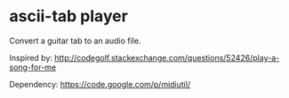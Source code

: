 # ascii-tab player
Convert a guitar tab to an audio file.

Inspired by: http://codegolf.stackexchange.com/questions/52426/play-a-song-for-me

Dependency: https://code.google.com/p/midiutil/


